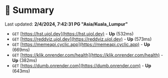 # 📖 Summary
Last updated: **2/4/2024, 7:42:31 PG "Asia/Kuala_Lumpur"**

- `GET` [https://hst.ujol.dev](https://hst.ujol.dev) - **Up** (532ms)
- `GET` [https://reddviz.ujol.dev](https://reddviz.ujol.dev) - **Up** (573ms)
- `GET` [https://memeapi.cyclic.app](https://memeapi.cyclic.app) - **Up** (669ms)
- `GET` [https://klik.onrender.com/health](https://klik.onrender.com/health) - **Up** (382ms)
- `GET` [https://dumb.onrender.com](https://dumb.onrender.com) - **Up** (643ms)
